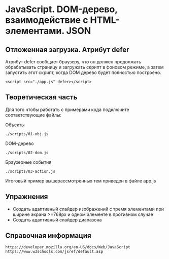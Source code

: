 # JavaScript. DOM-дерево, взаимодействие с HTML-элементами. JSON

## Отложенная загрузка. Атрибут defer

Атрибут defer сообщает браузеру, что он должен продолжать обрабатывать страницу
и загружать скрипт в фоновом режиме, а затем запустить этот скрипт, когда
DOM дерево будет полностью построено.

    <script src="./app.js" defer></script>

## Теоретическая часть

Для того чтобы работать с примерами кода подключите соответствующие файлы:

Объекты

    ./scripts/01-obj.js

DOM-дерево

    ./scripts/02-dom.js

Браузерные события

    ./scripts/03-action.js

Итоговый пример вышерассмотренных тем приведен в файле app.js

## Упражнения

-   Создать адаптивный слайдер изображений с тремя элементами при ширине экрана >=768px и одном элементе в противном случае
-   Создать адаптивный слайдер диапазона

## Справочная информация

    https://developer.mozilla.org/en-US/docs/Web/JavaScript
    https://www.w3schools.com/jsref/default.asp
